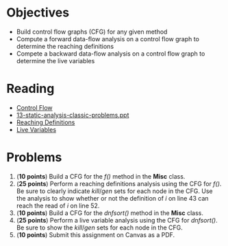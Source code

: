 # Objectives

* Build control flow graphs (CFG) for any given method
* Compute a forward data-flow analysis on a control flow graph to determine the reaching definitions
* Compete a backward data-flow analysis on a control flow graph to determine the live variables

# Reading

* [Control Flow](https://en.wikipedia.org/wiki/Control_flow)
* [13-static-analysis-classic-problems.ppt](https://bitbucket.org/byucs329/byu-cs-329-lecture-notes/src/master/13-static-analysis-classic-problems.ppt)
* [Reaching Definitions](https://en.wikipedia.org/wiki/Reaching_definition)
* [Live Variables](https://en.wikipedia.org/wiki/Live_variable_analysis)

# Problems
1. (**10 points**) Build a CFG for the *f()* method in the **Misc** class.
2. (**25 points**) Perform a reaching definitions analysis using the CFG for *f()*. Be sure to clearly indicate *kill*/*gen* sets for each node in the CFG. Use the analysis to show whether or not the definition of *i* on line 43 can reach the read of *i* on line 52.
3. (**10 points**) Build a CFG for the *dnfsort()* method in the **Misc** class.
4. (**25 points**) Perform a live variable analysis using the CFG for *dnfsort()*. Be sure to show the *kill*/*gen* sets for each node in the CFG.
5. (**10 points**) Submit this assignment on Canvas as a PDF.
